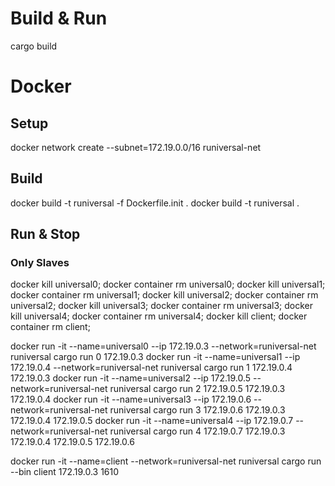 # Build & Run

cargo build

# Docker

## Setup
docker network create --subnet=172.19.0.0/16 runiversal-net

## Build
docker build -t runiversal -f Dockerfile.init .
docker build -t runiversal .

## Run & Stop
### Only Slaves
docker kill universal0; docker container rm universal0;
docker kill universal1; docker container rm universal1;
docker kill universal2; docker container rm universal2;
docker kill universal3; docker container rm universal3;
docker kill universal4; docker container rm universal4;
docker kill client; docker container rm client;

docker run -it --name=universal0 --ip 172.19.0.3 --network=runiversal-net runiversal cargo run 0 172.19.0.3
docker run -it --name=universal1 --ip 172.19.0.4 --network=runiversal-net runiversal cargo run 1 172.19.0.4 172.19.0.3
docker run -it --name=universal2 --ip 172.19.0.5 --network=runiversal-net runiversal cargo run 2 172.19.0.5 172.19.0.3 172.19.0.4
docker run -it --name=universal3 --ip 172.19.0.6 --network=runiversal-net runiversal cargo run 3 172.19.0.6 172.19.0.3 172.19.0.4 172.19.0.5
docker run -it --name=universal4 --ip 172.19.0.7 --network=runiversal-net runiversal cargo run 4 172.19.0.7 172.19.0.3 172.19.0.4 172.19.0.5 172.19.0.6

docker run -it --name=client --network=runiversal-net runiversal cargo run --bin client 172.19.0.3 1610
